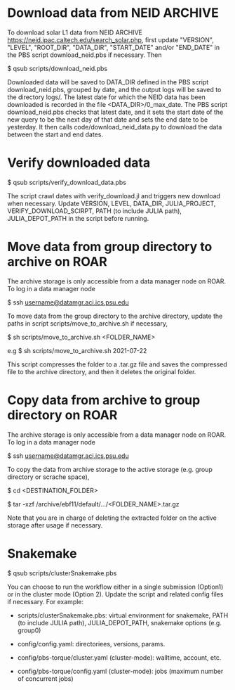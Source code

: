 # Download data from NEID ARCHIVE
 
To download solar L1 data from NEID ARCHIVE https://neid.ipac.caltech.edu/search_solar.php, first update
"VERSION", "LEVEL", "ROOT_DIR", "DATA_DIR", "START_DATE" and/or "END_DATE" in the PBS script download_neid.pbs 
if necessary. Then

$ qsub scripts/download_neid.pbs

Downloaded data will be saved to DATA_DIR defined in the PBS script download_neid.pbs, 
grouped by date, and the output logs will be saved to the directory logs/.
The latest date for which the NEID data has been downloaded is recorded in the file 
<DATA_DIR>/0_max_date. The PBS script download_neid.pbs
checks that latest date, and it sets the start date of the new query to be the next day of that date 
and sets the end date to be yesterday. It then calls code/download_neid_data.py to download the data
between the start and end dates.

# Verify downloaded data

$ qsub scripts/verify_download_data.pbs

The script crawl dates with verify_download.jl and triggers new download when necessary. Update VERSION, LEVEL,
DATA_DIR, JULIA_PROJECT, VERIFY_DOWNLOAD_SCIRPT, PATH (to include JULIA path), JULIA_DEPOT_PATH in the script 
before running.

# Move data from group directory to archive on ROAR

The archive storage is only accessible from a data manager node on ROAR. To log in a data manager node

$ ssh username@datamgr.aci.ics.psu.edu

To move data from the group directory to the archive directory, update the paths in script
scripts/move_to_archive.sh if necessary,

$ sh scripts/move_to_archive.sh <FOLDER_NAME>

e.g $ sh scripts/move_to_archive.sh 2021-07-22

This script compresses the folder to a .tar.gz file and saves the compressed file to the archive directory,
and then it deletes the original folder. 

# Copy data from archive to group directory on ROAR

The archive storage is only accessible from a data manager node on ROAR. To log in a data manager node

$ ssh username@datamgr.aci.ics.psu.edu

To copy the data from archive storage to the active storage
(e.g. group directory or scrache space),

$ cd <DESTINATION_FOLDER>

$ tar -xzf /archive/ebf11/default/.../<FOLDER_NAME>.tar.gz

Note that you are in charge of deleting the extracted folder on the active storage after usage if necessary.

# Snakemake

$ qsub scripts/clusterSnakemake.pbs

You can choose to run the workflow either in a single submission (Option1) or in the cluster mode (Option 2). 
Update the script and related config files if necessary. For example:

- scripts/clusterSnakemake.pbs: virtual environment for snakemake, PATH (to include JULIA path), 
JULIA_DEPOT_PATH, snakemake options (e.g. group0)

- config/config.yaml: directoriees, versions, params.

- config/pbs-torque/cluster.yaml (cluster-mode): walltime, account, etc.

- config/pbs-torque/config.yaml (cluster-mode): jobs (maximum number of concurrent jobs)

